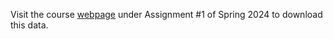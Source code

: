 Visit the course [webpage](http://cs231n.github.io/) under Assignment #1 of Spring 2024 to download this data.
